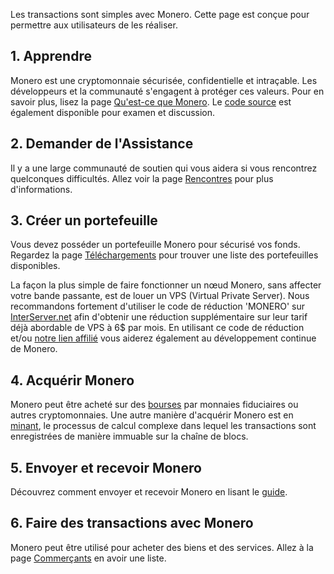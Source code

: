 <div class="text-center container description">
    <p>Les transactions sont simples avec Monero. Cette page est conçue pour permettre aux utilisateurs de les réaliser.</p>
</div>
<div class="using">
    <section class="container">
        <div class="row">      
            <!-- full block-->
            <div class="full col-lg-12 col-md-12 col-sm-12 col-xs-12">
                <div class="info-block text-adapt">
                    <div class="row center-xs">
                        <div class="col">
                            <h2>1. Apprendre</h2>
                        </div>
                    </div>
                    <div class="row start-xs">
                        <p>Monero est une cryptomonnaie sécurisée, confidentielle et intraçable. Les développeurs et la communauté s'engagent à protéger ces valeurs. Pour en savoir plus, lisez la page <a href="{{site.baseurl}}/get-started/what-is-monero/">Qu'est-ce que Monero</a>. Le <a href="https://github.com/monero-project">code source</a> est également disponible pour examen et discussion.</p>
                    </div>
                </div>
            </div>
            <!-- end full block -->
        </div>
    </section>
    <section class="container">
        <div class="row">
            <div class="left half no-pad-sm col-lg-6 col-md-6 col-sm-12 col-xs-12">
                <div class="info-block">
                    <div class="row center-xs">
                        <div class="col">
                            <h2>2. Demander de l'Assistance</h2>
                        </div>
                    </div>
                    <div class="row start-xs">
                        <p>Il y a une large communauté de soutien qui vous aidera si vous rencontrez quelconques difficultés. Allez voir la page <a href="{{site.baseurl}}/community/hangouts/">Rencontres</a> pour plus d'informations.</p>
                    </div>
                </div>
            </div>
            <div class="right half col-lg-6 col-md-6 col-sm-12 col-xs-12">
                <div class="info-block">
                    <div class="row center-xs">
                        <div class="col">
                            <h2>3. Créer un portefeuille</h2>
                        </div>
                    </div>
                    <div class="row start-xs">
                        <p>Vous devez posséder un portefeuille Monero pour sécurisé vos fonds. Regardez la page <a href="{{site.baseurl}}/downloads/">Téléchargements</a> pour trouver une liste des portefeuilles disponibles.</p>
                        <p>La façon la plus simple de faire fonctionner un nœud Monero, sans affecter votre bande passante, est de louer un VPS (Virtual Private Server). Nous recommandons fortement d'utiliser le code de réduction 'MONERO' sur <a href="https://interserver.net/dock/vps-231552.html">InterServer.net</a> afin d'obtenir une réduction supplémentaire sur leur tarif déjà abordable de VPS à 6$ par mois. En utilisant ce code de réduction et/ou <a href="https://interserver.net/dock/vps-231552.html">notre lien affilié</a> vous aiderez également au développement continue de Monero.</p>
                    </div>
                </div>
            </div>
        </div>
    </section>
    <section class="container">
        <div class="row">      
            <!-- full block-->
            <div class="full col-lg-12 col-md-12 col-sm-12 col-xs-12">
                <div class="info-block text-adapt">
                    <div class="row center-xs">
                        <div class="col">
                            <h2>4. Acquérir Monero</h2>
                        </div>
                    </div>
                    <div class="row start-xs">
                        <p>Monero peut être acheté sur des <a href="{{site.baseurl}}/community/merchants#exchanges">bourses</a> par monnaies fiduciaires ou autres cryptomonnaies. Une autre manière d'acquérir Monero est en <a href="{{site.baseurl}}/get-started/mining/">minant</a>, le processus de calcul complexe dans lequel les transactions sont enregistrées de manière immuable sur la chaîne de blocs.</p>
                    </div>
                </div>
            </div>
            <!-- end full block -->
        </div>
    </section>
        <section class="container">
        <div class="row">
            <div class="left half no-pad-sm col-lg-6 col-md-6 col-sm-12 col-xs-12">
                <div class="info-block">
                    <div class="row center-xs">
                        <div class="col">
                            <h2>5. Envoyer et recevoir Monero</h2>
                        </div>
                    </div>
                    <div class="row start-xs">
                        <p>Découvrez comment envoyer et recevoir Monero en lisant le <a href="{{site.baseurl}}/get-started/accepting/">guide</a>.</p>
                    </div>
                </div>
            </div>
            <div class="right half col-lg-6 col-md-6 col-sm-12 col-xs-12">
                <div class="info-block">
                    <div class="row center-xs">
                        <div class="col">
                            <h2>6. Faire des transactions avec Monero</h2>
                        </div>
                    </div>
                    <div class="row start-xs">
                        <p>Monero peut être utilisé pour acheter des biens et des services. Allez à la page <a href="{{site.baseurl}}/community/merchants/">Commerçants</a> en avoir une liste. </p>
                    </div>
                </div>
            </div>
        </div>
    </section>
</div>
